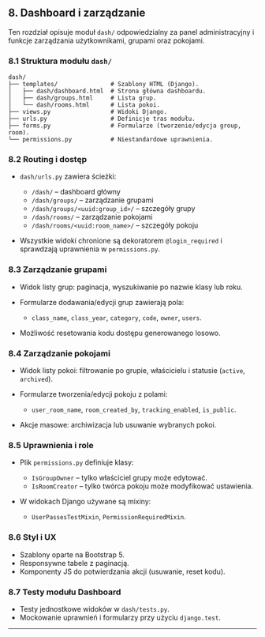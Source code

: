 ## 8. Dashboard i zarządzanie

Ten rozdział opisuje moduł `dash/` odpowiedzialny za panel administracyjny i funkcje zarządzania użytkownikami, grupami oraz pokojami.

### 8.1 Struktura modułu `dash/`

```
dash/
├── templates/               # Szablony HTML (Django).
│   ├── dash/dashboard.html  # Strona główna dashboardu.
│   ├── dash/groups.html     # Lista grup.
│   └── dash/rooms.html      # Lista pokoi.
├── views.py                 # Widoki Django.
├── urls.py                  # Definicje tras modułu.
├── forms.py                 # Formularze (tworzenie/edycja group, room).
└── permissions.py           # Niestandardowe uprawnienia.
```

### 8.2 Routing i dostęp

* `dash/urls.py` zawiera ścieżki:

  * `/dash/` – dashboard główny
  * `/dash/groups/` – zarządzanie grupami
  * `/dash/groups/<uuid:group_id>/` – szczegóły grupy
  * `/dash/rooms/` – zarządzanie pokojami
  * `/dash/rooms/<uuid:room_name>/` – szczegóły pokoju
* Wszystkie widoki chronione są dekoratorem `@login_required` i sprawdzają uprawnienia w `permissions.py`.

### 8.3 Zarządzanie grupami

* Widok listy grup: paginacja, wyszukiwanie po nazwie klasy lub roku.
* Formularze dodawania/edycji grup zawierają pola:

  * `class_name`, `class_year`, `category`, `code`, `owner`, `users`.
* Możliwość resetowania kodu dostępu generowanego losowo.

### 8.4 Zarządzanie pokojami

* Widok listy pokoi: filtrowanie po grupie, właścicielu i statusie (`active`, `archived`).
* Formularze tworzenia/edycji pokoju z polami:

  * `user_room_name`, `room_created_by`, `tracking_enabled`, `is_public`.
* Akcje masowe: archiwizacja lub usuwanie wybranych pokoi.

### 8.5 Uprawnienia i role

* Plik `permissions.py` definiuje klasy:

  * `IsGroupOwner` – tylko właściciel grupy może edytować.
  * `IsRoomCreator` – tylko twórca pokoju może modyfikować ustawienia.
* W widokach Django używane są mixiny:

  * `UserPassesTestMixin`, `PermissionRequiredMixin`.

### 8.6 Styl i UX

* Szablony oparte na Bootstrap 5.
* Responsywne tabele z paginacją.
* Komponenty JS do potwierdzania akcji (usuwanie, reset kodu).

### 8.7 Testy modułu Dashboard

* Testy jednostkowe widoków w `dash/tests.py`.
* Mockowanie uprawnień i formularzy przy użyciu `django.test`.

---
